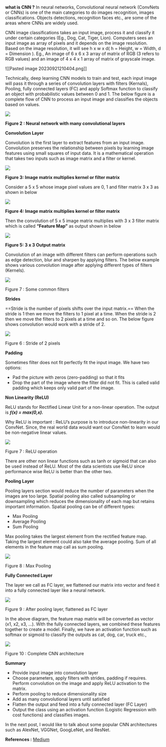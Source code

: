 
**what is CNN ?**
In neural networks, Convolutional neural network (ConvNets or CNNs) is one of the main categories to do images recognition, images classifications. Objects detections, recognition faces etc., are some of the areas where CNNs are widely used.

CNN image classifications takes an input image, process it and classify it under certain categories (Eg., Dog, Cat, Tiger, Lion). Computers sees an input image as array of pixels and it depends on the image resolution. Based on the image resolution, it will see h x w x d( h = Height, w = Width, d = Dimension ). Eg., An image of 6 x 6 x 3 array of matrix of RGB (3 refers to RGB values) and an image of 4 x 4 x 1 array of matrix of grayscale image.

![[Pasted image 20230921210404.png]]

Technically, deep learning CNN models to train and test, each input image will pass it through a series of convolution layers with filters (Kernals), Pooling, fully connected layers (FC) and apply Softmax function to classify an object with probabilistic values between 0 and 1. The below figure is a complete flow of CNN to process an input image and classifies the objects based on values.

![](https://miro.medium.com/v2/resize:fit:875/1*XbuW8WuRrAY5pC4t-9DZAQ.jpeg)

**Figure 2 : Neural network with many convolutional layers**

**Convolution Layer**

Convolution is the first layer to extract features from an input image. Convolution preserves the relationship between pixels by learning image features using small squares of input data. It is a mathematical operation that takes two inputs such as image matrix and a filter or kernel.

![](https://miro.medium.com/v2/resize:fit:576/1*kYSsNpy0b3fIonQya66VSQ.png)

**Figure 3: Image matrix multiplies kernel or filter matrix**

Consider a 5 x 5 whose image pixel values are 0, 1 and filter matrix 3 x 3 as shown in below

![](https://miro.medium.com/v2/resize:fit:516/1*4yv0yIH0nVhSOv3AkLUIiw.png)

**Figure 4: Image matrix multiplies kernel or filter matrix**

Then the convolution of 5 x 5 image matrix multiplies with 3 x 3 filter matrix which is called **“Feature Map”** as output shown in below

![](https://miro.medium.com/v2/resize:fit:335/1*MrGSULUtkXc0Ou07QouV8A.gif)

**Figure 5: 3 x 3 Output matrix**

Convolution of an image with different filters can perform operations such as edge detection, blur and sharpen by applying filters. The below example shows various convolution image after applying different types of filters (Kernels).

![](https://miro.medium.com/v2/resize:fit:436/1*uJpkfkm2Lr72mJtRaqoKZg.png)

Figure 7 : Some common filters

**Strides**

==Stride is the number of pixels shifts over the input matrix.== When the stride is 1 then we move the filters to 1 pixel at a time. When the stride is 2 then we move the filters to 2 pixels at a time and so on. The below figure shows convolution would work with a stride of 2.

![](https://miro.medium.com/v2/resize:fit:869/1*nGHLq1hx0gt02OK4l8WmRg.png)

Figure 6 : Stride of 2 pixels

**Padding**

Sometimes filter does not fit perfectly fit the input image. We have two options:

- Pad the picture with zeros (zero-padding) so that it fits
- Drop the part of the image where the filter did not fit. This is called valid padding which keeps only valid part of the image.

**Non Linearity (ReLU)**

ReLU stands for Rectified Linear Unit for a non-linear operation. The output is **_ƒ(x) = max(0,x)._**

Why ReLU is important : ReLU’s purpose is to introduce non-linearity in our ConvNet. Since, the real world data would want our ConvNet to learn would be non-negative linear values.

![](https://miro.medium.com/v2/resize:fit:561/1*gcvuKm3nUePXwUOLXfLIMQ.png)

Figure 7 : ReLU operation

There are other non linear functions such as tanh or sigmoid that can also be used instead of ReLU. Most of the data scientists use ReLU since performance wise ReLU is better than the other two.

**Pooling Layer**

Pooling layers section would reduce the number of parameters when the images are too large. Spatial pooling also called subsampling or downsampling which reduces the dimensionality of each map but retains important information. Spatial pooling can be of different types:

- Max Pooling
- Average Pooling
- Sum Pooling

Max pooling takes the largest element from the rectified feature map. Taking the largest element could also take the average pooling. Sum of all elements in the feature map call as sum pooling.

![](https://miro.medium.com/v2/resize:fit:753/1*SmiydxM5lbTjoKWYPiuzWQ.png)

Figure 8 : Max Pooling

**Fully Connected Layer**

The layer we call as FC layer, we flattened our matrix into vector and feed it into a fully connected layer like a neural network.

![](https://miro.medium.com/v2/resize:fit:693/1*Mw6LKUG8AWQhG73H1caT8w.png)

Figure 9 : After pooling layer, flattened as FC layer

In the above diagram, the feature map matrix will be converted as vector (x1, x2, x3, …). With the fully connected layers, we combined these features together to create a model. Finally, we have an activation function such as softmax or sigmoid to classify the outputs as cat, dog, car, truck etc.,

![](https://miro.medium.com/v2/resize:fit:875/1*4GLv7_4BbKXnpc6BRb0Aew.png)

Figure 10 : Complete CNN architecture

**Summary**

- Provide input image into convolution layer
- Choose parameters, apply filters with strides, padding if requires. Perform convolution on the image and apply ReLU activation to the matrix.
- Perform pooling to reduce dimensionality size
- Add as many convolutional layers until satisfied
- Flatten the output and feed into a fully connected layer (FC Layer)
- Output the class using an activation function (Logistic Regression with cost functions) and classifies images.

In the next post, I would like to talk about some popular CNN architectures such as AlexNet, VGGNet, GoogLeNet, and ResNet.


**References :**
[Medium](https://medium.com/@RaghavPrabhu/understanding-of-convolutional-neural-network-cnn-deep-learning-99760835f148)
